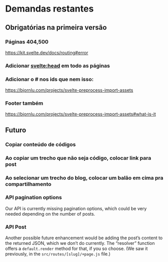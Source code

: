 # Demandas restantes

## Obrigatórias na primeira versão

### Páginas 404,500

https://kit.svelte.dev/docs/routing#error

### Adicionar <svelte:head> em todo as páginas

### Adicionar o # nos ids que nem isso:

https://bjornlu.com/projects/svelte-preprocess-import-assets

### Footer também

https://bjornlu.com/projects/svelte-preprocess-import-assets#what-is-it

## Futuro

### Copiar conteúdo de códigos

### Ao copiar um trecho que não seja código, colocar link para post

### Ao selecionar um trecho do blog, colocar um balão em cima pra compartilhamento

### API pagination options

Our API is currently missing pagination options, which could be very needed depending on the number of posts.

### API Post

Another possible future enhancement would be adding the post’s content to the returned JSON, which we don’t do currently. The “resolver” function offers a `default.render` method for that, if you so choose. (We saw it previously, in the `src/routes/[slug]/+page.js` file.)